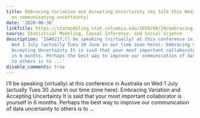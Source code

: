 ```yaml
---
title: Embracing Variation and Accepting Uncertainty (my talk this Wed/Tues at a symposium
  on communicating uncertainty)
date: '2020-06-30'
linkTitle: https://statmodeling.stat.columbia.edu/2020/06/29/embracing-variation-and-accepting-uncertainty-my-talk-this-wed-at-a-symposium-on-communicating-uncertainty/
source: Statistical Modeling, Causal Inference, and Social Science
description: 'I&#8217;ll be speaking (virtually) at this conference in Australia on
  Wed 1 July (actually Tues 30 June in our time zone here): Embracing Variation and
  Accepting Uncertainty It is said that your most important collaborator is yourself
  in 6 months. Perhaps the best way to improve our communication of data uncertainty
  to others is to ...'
disable_comments: true
---
```

I&#8217;ll be speaking (virtually) at this conference in Australia on Wed 1 July (actually Tues 30 June in our time zone here): Embracing Variation and Accepting Uncertainty It is said that your most important collaborator is yourself in 6 months. Perhaps the best way to improve our communication of data uncertainty to others is to ...
